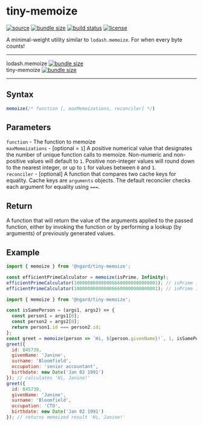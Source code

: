 # tiny-memoize

[![source](https://badgen.net/npm/v/@ngard/tiny-memoize)](https://www.npmjs.com/package/@ngard/tiny-memoize)
[![bundle size](https://badgen.net/bundlephobia/minzip/@ngard/tiny-memoize)](https://bundlephobia.com/result?p=@ngard/tiny-memoize)
[![build status](https://badgen.net/travis/NickGard/tiny-memoize)](https://travis-ci.org/NickGard/tiny-memoize)
[![license](https://badgen.net/badge/license/MIT/blue)](https://badgen.net/badge/license/MIT/blue)

A minimal-weight utility similar to `lodash.memoize`. For when every byte counts!

<hr/>

lodash.memoize [![bundle size](https://badgen.net/bundlephobia/minzip/lodash.memoize)](https://bundlephobia.com/result?p=lodash.memoize)
<br/>
tiny-memoize [![bundle size](https://badgen.net/bundlephobia/minzip/@ngard/tiny-memoize)](https://bundlephobia.com/result?p=@ngard/tiny-memoize)

<hr/>

## Syntax

```js
memoize(/* function [, maxMemoizations, reconciler] */)
```

## Parameters

`function` - The function to memoize
<br/>
`maxMemoizations` - [optional = `1`] A positive numerical value that designates the number of unique function calls to memoize. Non-numeric and non-positive values will default to `1`. Positive non-integer values will round down to the nearest integer, or up to `1` for values between `0` and `1`.
<br/>
`reconciler` - [optional] A function that compares two cache keys for equality. Cache keys are `arguments` objects. The default reconciler checks each argument for equality using `===`.

## Return

A function that will return the value of the arguments applied to the passed function, either by invoking the function or by performing a lookup (by arguments) of previously generated values.

## Example

```javascript
import { memoize } from '@ngard/tiny-memoize';

const efficientPrimeCalculator = memoize(isPrime, Infinity);
efficientPrimeCalculator(1000000000000066600000000000001); // isPrime is called, returns true
efficientPrimeCalculator(1000000000000066600000000000001); // isPrime is NOT called, returns true
```

```javascript
import { memoize } from '@ngard/tiny-memoize';

const isSamePerson = (args1, args2) => {
  const person1 = args1[0];
  const person2 = args2[0];
  return person1.id === person2.id;
};
const greet = memoize(person => `Hi, ${person.givenName}!`, 1, isSamePerson);
greet({
  id: 845739,
  givenName: 'Janine',
  surname: 'Bloomfield',
  occupation: 'senior accountant',
  birthdate: new Date('Jan 02 1991')
}); // calculates 'Hi, Janine!'
greet({
  id: 845739,
  givenName: 'Janine',
  surname: 'Bloomfield',
  occupation: 'CTO',
  birthdate: new Date('Jan 02 1991')
}); // returns memoized result 'Hi, Janine!'
```
